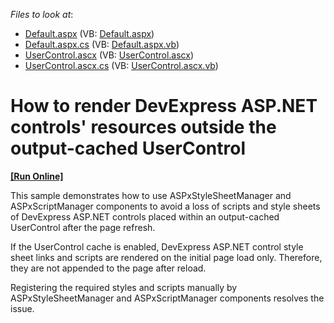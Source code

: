 <!-- default file list -->
*Files to look at*:

* [Default.aspx](./CS/WebSite/Default.aspx) (VB: [Default.aspx](./VB/WebSite/Default.aspx))
* [Default.aspx.cs](./CS/WebSite/Default.aspx.cs) (VB: [Default.aspx.vb](./VB/WebSite/Default.aspx.vb))
* [UserControl.ascx](./CS/WebSite/UserControl.ascx) (VB: [UserControl.ascx](./VB/WebSite/UserControl.ascx))
* [UserControl.ascx.cs](./CS/WebSite/UserControl.ascx.cs) (VB: [UserControl.ascx.vb](./VB/WebSite/UserControl.ascx.vb))
<!-- default file list end -->
# How to render DevExpress ASP.NET controls' resources outside the output-cached UserControl
<!-- run online -->
**[[Run Online]](https://codecentral.devexpress.com/e4677/)**
<!-- run online end -->


<p>This sample demonstrates how to use ASPxStyleSheetManager and ASPxScriptManager components to avoid a loss of scripts and style sheets of DevExpress ASP.NET controls placed within an output-cached UserControl after the page refresh. </p><p>If the UserControl cache is enabled, DevExpress ASP.NET control style sheet links and scripts are rendered on the initial page load only. Therefore, they are not appended to the page after reload. </p><p>Registering the required styles and scripts manually by ASPxStyleSheetManager and ASPxScriptManager components resolves the issue.</p>

<br/>


